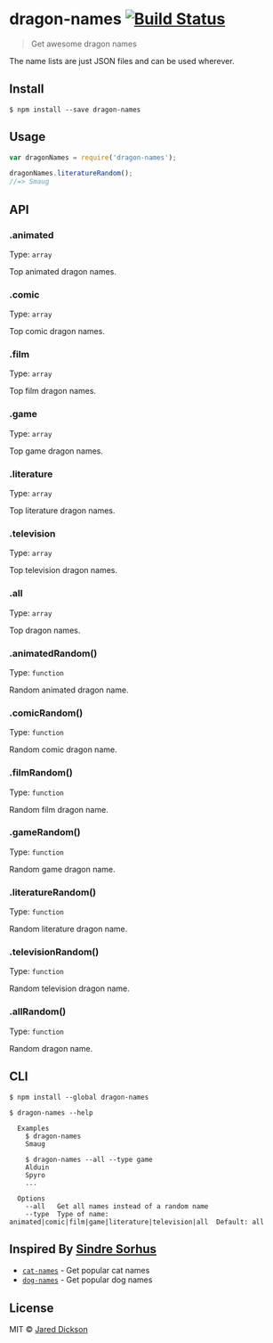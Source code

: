 # dragon-names [![Build Status](https://secure.travis-ci.org/kraihn/dragon-names.png?branch=master)](https://travis-ci.org/kraihn/dragon-names)

> Get awesome dragon names

The name lists are just JSON files and can be used wherever.


## Install

```
$ npm install --save dragon-names
```


## Usage

```js
var dragonNames = require('dragon-names');

dragonNames.literatureRandom();
//=> Smaug
```


## API

### .animated

Type: `array`

Top animated dragon names.

### .comic

Type: `array`

Top comic dragon names.

### .film

Type: `array`

Top film dragon names.

### .game

Type: `array`

Top game dragon names.

### .literature

Type: `array`

Top literature dragon names.

### .television

Type: `array`

Top television dragon names.

### .all

Type: `array`

Top dragon names.

### .animatedRandom()

Type: `function`

Random animated dragon name.

### .comicRandom()

Type: `function`

Random comic dragon name.

### .filmRandom()

Type: `function`

Random film dragon name.

### .gameRandom()

Type: `function`

Random game dragon name.

### .literatureRandom()

Type: `function`

Random literature dragon name.

### .televisionRandom()

Type: `function`

Random television dragon name.

### .allRandom()

Type: `function`

Random dragon name.


## CLI

```
$ npm install --global dragon-names
```

```
$ dragon-names --help

  Examples
    $ dragon-names
    Smaug

    $ dragon-names --all --type game
    Alduin
    Spyro
    ...

  Options
    --all   Get all names instead of a random name
    --type  Type of name: animated|comic|film|game|literature|television|all  Default: all
```


## Inspired By [Sindre Sorhus](http://sindresorhus.com)

- [`cat-names`](https://github.com/sindresorhus/cat-names) - Get popular cat names
- [`dog-names`](https://github.com/sindresorhus/dog-names) - Get popular dog names


## License

MIT © [Jared Dickson](http://jareddickson.com)